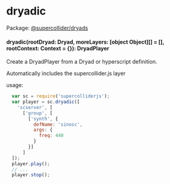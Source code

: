 # dryadic
Package: <a href="#/packages/dryads/api">@supercollider/dryads</a>

<div class="entity-box"><h4 id="dryadic"><span class="token function">dryadic</span>(<span class="nowrap">rootDryad: <span class="type reference">Dryad</span></span>, <span class="nowrap">moreLayers: <span class="type ">[object Object]</span>[] =  []</span>, <span class="nowrap">rootContext: <span class="type reference">Context</span> =  {}</span>): <span class="type reference">DryadPlayer</span></h4><p class="short-text">Create a DryadPlayer from a Dryad or hyperscript definition.</p><p class="">Automatically includes the supercollider.js layer

usage:
```js
  var sc = require('supercolliderjs');
  var player = sc.dryadic([
    'scserver', [
      ['group', [
        ['synth', {
          defName: 'sinosc',
          args: {
            freq: 440
          }
        }]
      ]
  ]);
  player.play();
  // ...
  player.stop();
```
</p></div>
